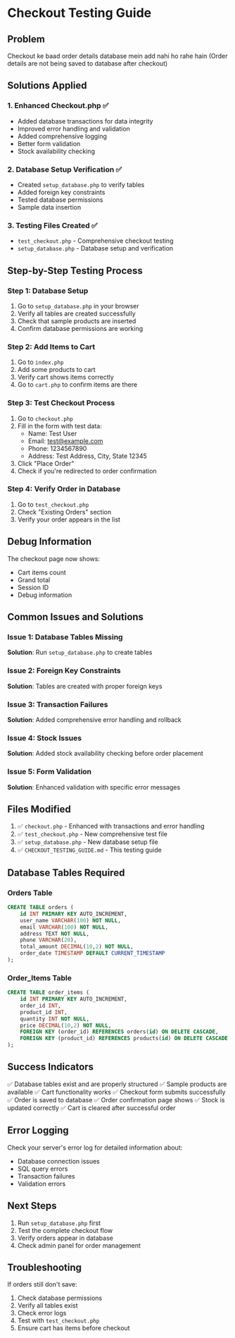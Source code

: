 # Checkout Testing Guide

## Problem
Checkout ke baad order details database mein add nahi ho rahe hain (Order details are not being saved to database after checkout)

## Solutions Applied

### 1. Enhanced Checkout.php ✅
- Added database transactions for data integrity
- Improved error handling and validation
- Added comprehensive logging
- Better form validation
- Stock availability checking

### 2. Database Setup Verification ✅
- Created `setup_database.php` to verify tables
- Added foreign key constraints
- Tested database permissions
- Sample data insertion

### 3. Testing Files Created ✅
- `test_checkout.php` - Comprehensive checkout testing
- `setup_database.php` - Database setup and verification

## Step-by-Step Testing Process

### Step 1: Database Setup
1. Go to `setup_database.php` in your browser
2. Verify all tables are created successfully
3. Check that sample products are inserted
4. Confirm database permissions are working

### Step 2: Add Items to Cart
1. Go to `index.php`
2. Add some products to cart
3. Verify cart shows items correctly
4. Go to `cart.php` to confirm items are there

### Step 3: Test Checkout Process
1. Go to `checkout.php`
2. Fill in the form with test data:
   - Name: Test User
   - Email: test@example.com
   - Phone: 1234567890
   - Address: Test Address, City, State 12345
3. Click "Place Order"
4. Check if you're redirected to order confirmation

### Step 4: Verify Order in Database
1. Go to `test_checkout.php`
2. Check "Existing Orders" section
3. Verify your order appears in the list

## Debug Information

The checkout page now shows:
- Cart items count
- Grand total
- Session ID
- Debug information

## Common Issues and Solutions

### Issue 1: Database Tables Missing
**Solution**: Run `setup_database.php` to create tables

### Issue 2: Foreign Key Constraints
**Solution**: Tables are created with proper foreign keys

### Issue 3: Transaction Failures
**Solution**: Added comprehensive error handling and rollback

### Issue 4: Stock Issues
**Solution**: Added stock availability checking before order placement

### Issue 5: Form Validation
**Solution**: Enhanced validation with specific error messages

## Files Modified

1. ✅ `checkout.php` - Enhanced with transactions and error handling
2. ✅ `test_checkout.php` - New comprehensive test file
3. ✅ `setup_database.php` - New database setup file
4. ✅ `CHECKOUT_TESTING_GUIDE.md` - This testing guide

## Database Tables Required

### Orders Table
```sql
CREATE TABLE orders (
    id INT PRIMARY KEY AUTO_INCREMENT,
    user_name VARCHAR(100) NOT NULL,
    email VARCHAR(100) NOT NULL,
    address TEXT NOT NULL,
    phone VARCHAR(20),
    total_amount DECIMAL(10,2) NOT NULL,
    order_date TIMESTAMP DEFAULT CURRENT_TIMESTAMP
);
```

### Order_Items Table
```sql
CREATE TABLE order_items (
    id INT PRIMARY KEY AUTO_INCREMENT,
    order_id INT,
    product_id INT,
    quantity INT NOT NULL,
    price DECIMAL(10,2) NOT NULL,
    FOREIGN KEY (order_id) REFERENCES orders(id) ON DELETE CASCADE,
    FOREIGN KEY (product_id) REFERENCES products(id) ON DELETE CASCADE
);
```

## Success Indicators

✅ Database tables exist and are properly structured
✅ Sample products are available
✅ Cart functionality works
✅ Checkout form submits successfully
✅ Order is saved to database
✅ Order confirmation page shows
✅ Stock is updated correctly
✅ Cart is cleared after successful order

## Error Logging

Check your server's error log for detailed information about:
- Database connection issues
- SQL query errors
- Transaction failures
- Validation errors

## Next Steps

1. Run `setup_database.php` first
2. Test the complete checkout flow
3. Verify orders appear in database
4. Check admin panel for order management

## Troubleshooting

If orders still don't save:
1. Check database permissions
2. Verify all tables exist
3. Check error logs
4. Test with `test_checkout.php`
5. Ensure cart has items before checkout 